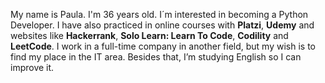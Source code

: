 My name is Paula. I'm 36 years old.
I´m interested in becoming a Python Developer.
I have also practiced in online courses with **Platzi**, **Udemy** and websites like **Hackerrank**, **Solo Learn: Learn To Code**, **Codility** and **LeetCode**.
I work in a full-time company in another field, but my wish is to find my place in the IT area.
Besides that, I’m studying English so I can improve it.


<!---
Paula2409/Paula2409 is a ✨ special ✨ repository because its `README.md` (this file) appears on your GitHub profile.
You can click the Preview link to take a look at your changes.
--->
